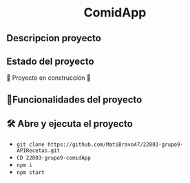 <h1 align="center"> ComidApp </h1>

## Descripcion proyecto 

## Estado del proyecto

:construction: Proyecto en construcción :construction:

## :hammer:Funcionalidades del proyecto

## 🛠️ Abre y ejecuta el proyecto

- `git clone https://github.com/MatiBravo47/22803-grupo9-APIRecetas.git`
- `CD 22803-grupo9-comidApp`
- `npm i`
- `npm start` 


